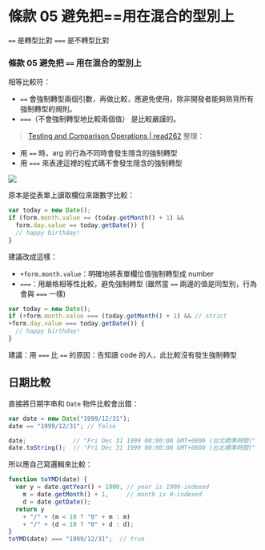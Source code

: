 # 條款 05 避免把==用在混合的型別上

`==` 是轉型比對
`===` 是不轉型比對

### 條款 05 避免把 `==` 用在混合的型別上
相等比較符：
- `==` 會強制轉型兩個引數，再做比較，應避免使用，除非開發者能夠熟背所有強制轉型的規則。
- `===`（不會強制轉型地比較兩個值） 是比較嚴謹的。
> [Testing and Comparison Operations | read262](https://read262.netlify.app/abstract-operations/testing-and-comparison-operations#sec-abstract-equality-comparison)
整理：
- 用 `==` 時，arg 的行為不同時會發生隱含的強制轉型
- 用 `===` 來表達這裡的程式碼不會發生隱含的強制轉型

![](https://i.imgur.com/kbNpnDB.png)

原本是從表單上讀取欄位來跟數字比較：

```javascript
var today = new Date();
if (form.month.value == (today.getMonth() + 1) &&
  form.day.value == today.getDate()) {
  // happy birthday!
}
```

建議改成這樣：
- `+form.month.value`：明確地將表單欄位值強制轉型成 number
- `===`：用嚴格相等性比較，避免強制轉型 (雖然當 `==` 兩邊的值是同型別，行為會與 `===` 一樣)

```javascript
var today = new Date();
if (+form.month.value === (today.getMonth() + 1) && // strict
+form.day.value === today.getDate()) {
  // happy birthday!
}
```

建議：用 `===` 比 `==` 的原因：告知讀 code 的人，此比較沒有發生強制轉型

## 日期比較

直接將日期字串和 `Date` 物件比較會出錯：

```javascript
var date = new Date("1999/12/31");
date == "1999/12/31"; // false

date;             // "Fri Dec 31 1999 00:00:00 GMT+0800 (台北標準時間)"
date.toString();  // "Fri Dec 31 1999 00:00:00 GMT+0800 (台北標準時間)"
```

所以應自己寫邏輯來比較：

```javascript
function toYMD(date) {
  var y = date.getYear() + 1900, // year is 1900-indexed
    m = date.getMonth() + 1,     // month is 0-indexed
    d = date.getDate();
  return y
    + "/" + (m < 10 ? "0" + m : m)
    + "/" + (d < 10 ? "0" + d : d);
}
toYMD(date) === "1999/12/31";  // true
```
